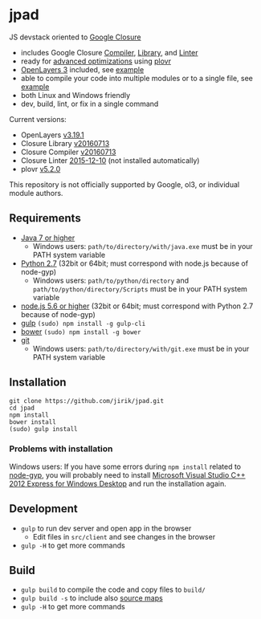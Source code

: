# jpad

JS devstack oriented to [Google Closure](https://developers.google.com/closure/)
* includes Google Closure [Compiler](https://github.com/google/closure-compiler), [Library](https://github.com/google/closure-library), and [Linter](https://developers.google.com/closure/utilities/docs/linter_howto)
* ready for [advanced optimizations](https://developers.google.com/closure/compiler/docs/compilation_levels) using [plovr](https://github.com/bolinfest/plovr)
* [OpenLayers 3](http://openlayers.org/) included, see [example](https://github.com/jirik/jpad/tree/master/src/client/example/ol3)
* able to compile your code into multiple modules or to a single file, see [example](https://github.com/jirik/jpad/tree/master/src/client/example/module)
* both Linux and Windows friendly
* dev, build, lint, or fix in a single command

Current versions:
* OpenLayers [v3.19.1](https://github.com/openlayers/ol3/releases)
* Closure Library [v20160713](https://github.com/google/closure-library/releases)
* Closure Compiler [v20160713](https://github.com/google/closure-compiler/releases)
* Closure Linter [2015-12-10](https://github.com/google/closure-linter/commits/5c27529075bb88bdc45e73008f496dec8438d658) (not installed automatically)
* plovr [v5.2.0](https://github.com/bolinfest/plovr/releases)

This repository is not officially supported by Google, ol3, or individual module authors.

## Requirements
* [Java 7 or higher](http://www.java.com/)
  * Windows users: `path/to/directory/with/java.exe` must be in your PATH system variable
* [Python 2.7](https://www.python.org/downloads/) (32bit or 64bit; must correspond with node.js because of node-gyp)
  * Windows users: `path/to/python/directory` and `path/to/python/directory/Scripts` must be in your PATH system variable
* [node.js 5.6 or higher](http://nodejs.org/download/) (32bit or 64bit; must correspond with Python 2.7 because of node-gyp)
* [gulp](http://gulpjs.com/) `(sudo) npm install -g gulp-cli`
* [bower](http://bower.io/) `(sudo) npm install -g bower`
* [git](http://git-scm.com/downloads)
  * Windows users: `path/to/directory/with/git.exe` must be in your PATH system variable

## Installation
```
git clone https://github.com/jirik/jpad.git
cd jpad
npm install
bower install
(sudo) gulp install
```
### Problems with installation
Windows users: If you have some errors during `npm install` related to [node-gyp](https://github.com/TooTallNate/node-gyp), you will probably need to install [Microsoft Visual Studio C++ 2012 Express for Windows Desktop](http://www.microsoft.com/en-us/download/details.aspx?id=34673) and run the installation again.

## Development
* `gulp` to run dev server and open app in the browser
  * Edit files in `src/client` and see changes in the browser
* `gulp -H` to get more commands

## Build
* `gulp build` to compile the code and copy files to `build/`
* `gulp build -s` to include also [source maps](https://developer.chrome.com/devtools/docs/javascript-debugging#source-maps)
* `gulp -H` to get more commands
